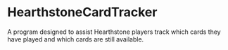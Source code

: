 # HearthstoneCardTracker
A program designed to assist Hearthstone players track which cards they have played and which cards are still available. 
